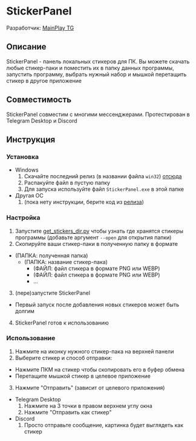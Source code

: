 # StickerPanel
Разработчик: [MainPlay TG](https://t.me/MainPlay_TG)
## Описание
StickerPanel - панель локальных стикеров для ПК. Вы можете скачать любые стикер-паки и поместить их в папку данных программы, запустить программу, выбрать нужный набор и мышкой перетащить стикер в другое приложение
## Совместимость
StickerPanel совместим с многими мессенджерами. Протестирован в Telegram Desktop и Discord
## Инструкция
### Установка
- Windows
  1. Скачайте последний релиз (в названии файла `win32`) [отсюда](https://github.com/MainPlay-TG/StickerPanel/releases/latest)
  2. Распакуйте файл в пустую папку
  3. Для запуска используйте файл `StickerPanel.exe` в этой папке
- Другая ОС
  1. (пока нету инструкции, берите код из [релиза](https://github.com/MainPlay-TG/StickerPanel/releases/latest))
### Настройка
1. Запустите [get_stickers_dir.py](get_stickers_dir.py) чтобы узнать где хранятся стикеры программы (добавьте аргумент `--open` для открытия папки)
2. Скопируйте ваши стикер-паки в полученную папку в формате
- (ПАПКА: полученная папка)
  - (ПАПКА: название стикер-пака)
    - (ФАЙЛ: файл стикера в формате PNG или WEBP)
    - (ФАЙЛ: файл стикера в формате PNG или WEBP)
    - ...
3. (пере)запустите StickerPanel
- Первый запуск после добавления новых стикеров может быть долгим
4. StickerPanel готов к использованию
### Использование
1. Нажмите на иконку нужного стикер-пака на верхней панели
2. Выберите стикер и способ отправки:
- Нажмите ПКМ на стикер чтобы скопировать его в буфер обмена
- Перетащите мышкой стикер в целевое приложение
3. Нажмите "Отправить" (зависит от целевого приложения)
- Telegram Desktop
  1. Нажмите на 3 точки в правом верхнем углу окна
  2. Нажмите "Отправить как стикер"
- Discord
  1. Просто отправьте сообщение, картинка будет выглядеть как стикер